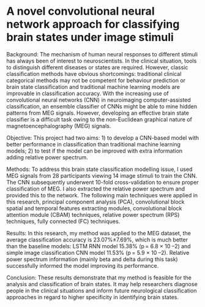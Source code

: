 # A novel convolutional neural network approach for classifying brain states under image stimuli 
Background: The mechanism of human neural responses to different stimuli has always been of interest to neuroscientists. In the clinical situation, tools to distinguish different diseases or states are required. However, classic classification methods have obvious shortcomings: traditional clinical categorical methods may not be competent for behaviour prediction or brain state classification and traditional machine learning models are improvable in classification accuracy. With the increasing use of convolutional neural networks (CNN) in neuroimaging computer-assisted classification, an ensemble classifier of CNNs might be able to mine hidden patterns from MEG signals. However, developing an effective brain state classifier is a difficult task owing to the non-Euclidean graphical nature of magnetoencephalography (MEG) signals.

Objective: This project had two aims: 1) to develop a CNN-based model with better performance in classification than traditional machine learning models; 2) to test if the model can be improved with extra information adding relative power spectrum.

Methods: To address this brain state classification modelling issue, I used MEG signals from 28 participants viewing 14 image stimuli to train the CNN. The CNN subsequently underwent 10-fold cross-validation to ensure proper classification of MEG. I also extracted the relative power spectrum and provided this to the network. The following main techniques were applied in this research, principal component analysis (PCA), convolutional block spatial and temporal features extracting modules, convolutional block attention module (CBAM) techniques, relative power spectrum (RPS) techniques, fully connected (FC) techniques. 

Results: In this research, my method was applied to the MEG dataset, the average classification accuracy is 23.07%±7.69%, which is much better than the baseline models: LSTM RNN model 15.38% (p = 6.8 × 10 –2) and simple image classification CNN model 11.53% (p = 5.9 × 10 –2). Relative power spectrum information (mainly beta and delta during this task) successfully informed the model improving its performance.

Conclusion: These results demonstrate that my method is feasible for the analysis and classification of brain states. It may help researchers diagnose people in the clinical situations and inform future neurological classification approaches in regard to higher specificity in identifying brain states.
